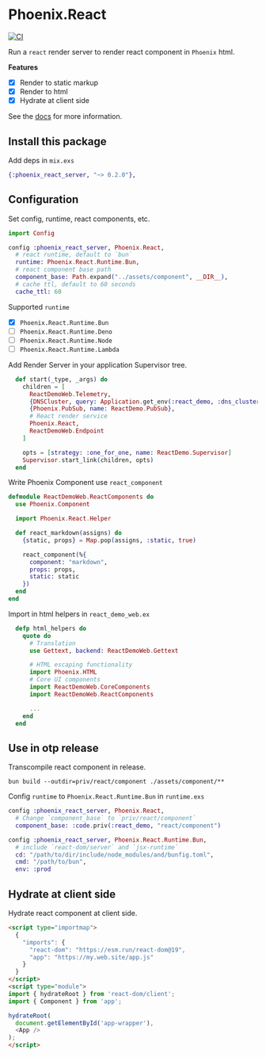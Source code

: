 # Phoenix.React

[![CI](https://github.com/gsmlg-dev/phoenix-react/actions/workflows/ci.yml/badge.svg)](https://github.com/gsmlg-dev/phoenix-react/actions/workflows/ci.yml)

Run a `react` render server to render react component in `Phoenix` html.

**Features**

- [x] Render to static markup
- [x] Render to html
- [x] Hydrate at client side

See the [docs](https://hexdocs.pm/phoenix_react_server/) for more information.

## Install this package

Add deps in `mix.exs`

```elixir
{:phoenix_react_server, "~> 0.2.0"},
```

## Configuration

Set config, runtime, react components, etc.

```elixir
import Config

config :phoenix_react_server, Phoenix.React,
  # react runtime, default to `bun`
  runtime: Phoenix.React.Runtime.Bun,
  # react component base path
  component_base: Path.expand("../assets/component", __DIR__),
  # cache ttl, default to 60 seconds
  cache_ttl: 60
```

Supported `runtime`

- [x] `Phoenix.React.Runtime.Bun`
- [ ] `Phoenix.React.Runtime.Deno`
- [ ] `Phoenix.React.Runtime.Node`
- [ ] `Phoenix.React.Runtime.Lambda`

Add Render Server in your application Supervisor tree.

```elixir
  def start(_type, _args) do
    children = [
      ReactDemoWeb.Telemetry,
      {DNSCluster, query: Application.get_env(:react_demo, :dns_cluster_query) || :ignore},
      {Phoenix.PubSub, name: ReactDemo.PubSub},
      # React render service
      Phoenix.React,
      ReactDemoWeb.Endpoint
    ]

    opts = [strategy: :one_for_one, name: ReactDemo.Supervisor]
    Supervisor.start_link(children, opts)
  end
```

Write Phoenix Component use `react_component`

```elixir
defmodule ReactDemoWeb.ReactComponents do
  use Phoenix.Component

  import Phoenix.React.Helper

  def react_markdown(assigns) do
    {static, props} = Map.pop(assigns, :static, true)

    react_component(%{
      component: "markdown",
      props: props,
      static: static
    })
  end
end
```

Import in html helpers in `react_demo_web.ex`

```elixir
  defp html_helpers do
    quote do
      # Translation
      use Gettext, backend: ReactDemoWeb.Gettext

      # HTML escaping functionality
      import Phoenix.HTML
      # Core UI components
      import ReactDemoWeb.CoreComponents
      import ReactDemoWeb.ReactComponents

      ...
    end
  end
```

## Use in otp release

Transcompile react component in release.

```shell
bun build --outdir=priv/react/component ./assets/component/**
```

Config `runtime` to `Phoenix.React.Runtime.Bun` in `runtime.exs`

```elixir
config :phoenix_react_server, Phoenix.React,
  # Change `component_base` to `priv/react/component`
  component_base: :code.priv(:react_demo, "react/component")

config :phoenix_react_server, Phoenix.React.Runtime.Bun,
  # include `react-dom/server` and `jsx-runtime`
  cd: "/path/to/dir/include/node_modules/and/bunfig.toml",
  cmd: "/path/to/bun",
  env: :prod
```

## Hydrate at client side

Hydrate react component at client side.

```html
<script type="importmap">
  {
    "imports": {
      "react-dom": "https://esm.run/react-dom@19",
      "app": "https://my.web.site/app.js"
    }
  }
</script>
<script type="module">
import { hydrateRoot } from 'react-dom/client';
import { Component } from 'app';

hydrateRoot(
  document.getElementById('app-wrapper'),
  <App />
);
</script>
```
